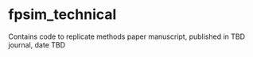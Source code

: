 # fpsim_technical
Contains code to replicate methods paper manuscript, published in TBD journal, date TBD
